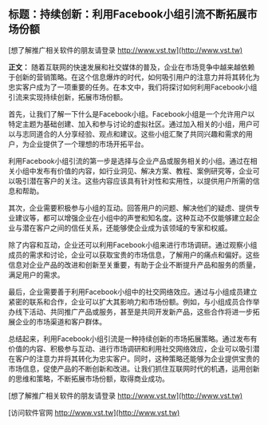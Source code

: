 ## **标题：持续创新：利用Facebook小组引流不断拓展市场份额**

[想了解推广相关软件的朋友请登录 http://www.vst.tw](http://www.vst.tw)

**正文：**
随着互联网的快速发展和社交媒体的普及，企业在市场竞争中越来越依赖于创新的营销策略。在这个信息爆炸的时代，如何吸引用户的注意力并将其转化为忠实客户成为了一项重要的任务。在本文中，我们将探讨如何利用Facebook小组引流来实现持续创新，拓展市场份额。

首先，让我们了解一下什么是Facebook小组。Facebook小组是一个允许用户以特定主题为基础创建、加入和参与讨论的虚拟社区。通过加入相关的小组，用户可以与志同道合的人分享经验、观点和建议。这些小组汇聚了共同兴趣和需求的用户，为企业提供了一个理想的市场开拓平台。

利用Facebook小组引流的第一步是选择与企业产品或服务相关的小组。通过在相关小组中发布有价值的内容，如行业洞见、解决方案、教程、案例研究等，企业可以吸引潜在客户的关注。这些内容应该具有针对性和实用性，以提供用户所需的信息和帮助。

其次，企业需要积极参与小组的互动。回答用户的问题、解决他们的疑虑、提供专业建议等，都可以增强企业在小组中的声誉和知名度。这种互动不仅能够建立起企业与潜在客户之间的信任关系，还能够使企业成为该领域的专家和权威。

除了内容和互动，企业还可以利用Facebook小组来进行市场调研。通过观察小组成员的需求和讨论，企业可以获取宝贵的市场信息，了解用户的痛点和偏好。这些信息对企业产品的改进和创新至关重要，有助于企业不断提升产品和服务的质量，满足用户的需求。

最后，企业需要善于利用Facebook小组中的社交网络效应。通过与小组成员建立紧密的联系和合作，企业可以扩大其影响力和市场份额。例如，与小组成员合作举办线下活动、共同推广产品或服务，甚至是共同开发新产品，这些合作将进一步拓展企业的市场渠道和客户群体。

总结起来，利用Facebook小组引流是一种持续创新的市场拓展策略。通过发布有价值的内容、积极参与互动、进行市场调研和利用社交网络效应，企业可以吸引潜在客户的注意力并将其转化为忠实客户。同时，这种策略还能够为企业提供宝贵的市场信息，促使产品的不断创新和改进。让我们抓住互联网时代的机遇，运用创新的思维和策略，不断拓展市场份额，取得商业成功。

[想了解推广相关软件的朋友请登录 http://www.vst.tw](http://www.vst.tw)


[访问软件官网 http://www.vst.tw](http://www.vst.tw)
